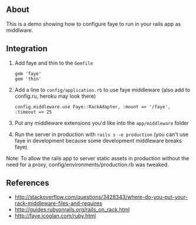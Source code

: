 ## About

This is a demo showing how to configure faye to run in your rails app as middlware.  


## Integration

1.  Add faye and thin to the `Gemfile`

        gem 'faye'
        gem 'thin'

2.  Add a line to `config/application.rb` to use faye middleware (also add to config.ru, heroku may look there)

        config.middleware.use Faye::RackAdapter, :mount => '/faye', :timeout => 25

3.  Put any middleware extensions you'd like into the `app/middleware` folder

4.  Run the server in production with `rails s -e production` (you can't use faye in development because some development middleware breaks faye)

Note:  To allow the rails app to server static assets in production without the need for a proxy, config/environments/production.rb was tweaked.

## References

* http://stackoverflow.com/questions/3428343/where-do-you-put-your-rack-middleware-files-and-requires
* http://guides.rubyonrails.org/rails_on_rack.html
* http://faye.jcoglan.com/ruby.html
